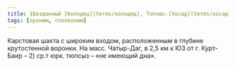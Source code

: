 ```yaml
---
title: ⦗Бездонный [Колодец](terms/колодец), Топсюс-[Хосар](terms/хосар)⦘
tags: [ороним, спелеоним]
---
```


Карстовая шахта с широким входом, расположенным в глубине крутостенной воронки.
На масс. Чатыр-Даг, в 2,5 км к ЮЗ от г. Курт-Баир – 2) ср.т юрк. тюпсыз – «не
имеющий дна».

